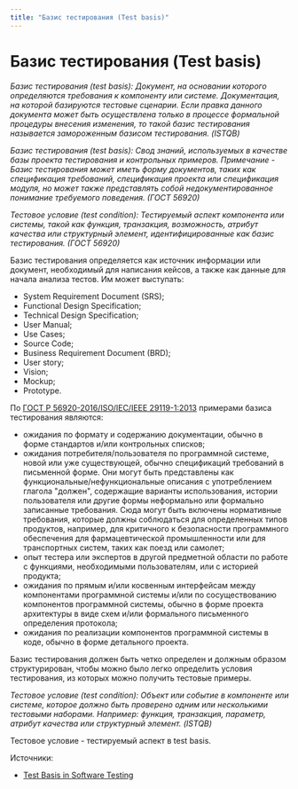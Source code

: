 ```yaml
---
title: "Базис тестирования (Test basis)"
---
```


# Базис тестирования (Test basis)

_Базис тестирования (test basis): Документ, на основании которого определяются требования к компоненту или системе. Документация, на которой базируются тестовые сценарии. Если правка данного документа может быть осуществлена только в процессе формальной процедуры внесения изменения, то такой базис тестирования называется замороженным базисом тестирования. (ISTQB)_

_Базис тестирования (test basis): Свод знаний, используемых в качестве базы проекта тестирования и контрольных примеров. Примечание - Базис тестирования может иметь форму документов, таких как спецификация требований, спецификация проекта или спецификация модуля, но может также представлять собой недокументированное понимание требуемого поведения. (ГОСТ 56920)_

_Тестовое условие (test condition): Тестируемый аспект компонента или системы, такой как функция, транзакция, возможность, атрибут качества или структурный элемент, идентифицированные как базис тестирования. (ГОСТ 56920)_

Базис тестирования определяется как источник информации или документ, необходимый для написания кейсов, а также как данные для начала анализа тестов. Им может выступать:

* System Requirement Document (SRS);
* Functional Design Specification;
* Technical Design Specification;
* User Manual;
* Use Cases;
* Source Code;
* Business Requirement Document (BRD);
* User story;
* Vision;
* Mockup;
* Prototype.

По [ГОСТ Р 56920-2016/ISO/IEC/IEEE 29119-1:2013](https://docs.cntd.ru/document/1200134996) примерами базиса тестирования являются:

* ожидания по формату и содержанию документации, обычно в форме стандартов и/или контрольных списков;
* ожидания потребителя/пользователя по программной системе, новой или уже существующей, обычно спецификаций требований в письменной форме. Они могут быть представлены как функциональные/нефункциональные описания с употреблением глагола "должен", содержащие варианты использования, истории пользователя или другие формы неформально или формально записанные требования. Сюда могут быть включены нормативные требования, которые должны соблюдаться для определенных типов продуктов, например, для критичного к безопасности программного обеспечения для фармацевтической промышленности или для транспортных систем, таких как поезд или самолет;
* опыт тестера или экспертов в другой предметной области по работе с функциями, необходимыми пользователям, или с историей продукта;
* ожидания по прямым и/или косвенным интерфейсам между компонентами программной системы и/или по сосуществованию компонентов программной системы, обычно в форме проекта архитектуры в виде схем и/или формального письменного определения протокола;
* ожидания по реализации компонентов программной системы в коде, обычно в форме детального проекта.

Базис тестирования должен быть четко определен и должным образом структурирован, чтобы можно было легко определить условия тестирования, из которых можно получить тестовые примеры.

_Тестовое условие (test condition): Объект или событие в компоненте или системе, которое должно быть проверено одним или несколькими тестовыми наборами. Например: функция, транзакция, параметр, атрибут качества или структурный элемент. (ISTQB)_

Тестовое условие - тестируемый аспект в test basis.

Источники:

* [Test Basis in Software Testing](https://www.professionalqa.com/test-basis)
